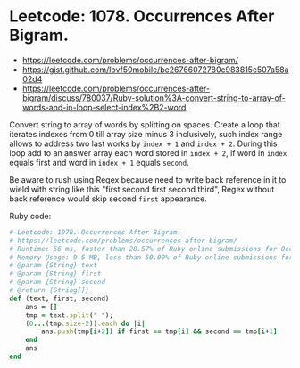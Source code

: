 # Leetcode: 1078. Occurrences After Bigram.

- https://leetcode.com/problems/occurrences-after-bigram/
- https://gist.github.com/lbvf50mobile/be26766072780c983815c507a58a02d4
- https://leetcode.com/problems/occurrences-after-bigram/discuss/780037/Ruby-solution%3A-convert-string-to-array-of-words-and-in-loop-select-index%2B2-word.


Convert string to array of words by splitting on spaces. Create a loop that iterates indexes from 0 till array size minus 3 inclusively, such index range allows to address two last works by `index + 1` and `index + 2`. During this loop add to an answer array each word stored in `index + 2`, if word in `index` equals first and word in `index + 1` equals `second`.

Be aware to rush using Regex because need to write back reference in it to wield with string like this "first second first second third", Regex without back reference would skip second `first` appearance.

Ruby code:
```Ruby
# Leetcode: 1078. Occurrences After Bigram.
# https://leetcode.com/problems/occurrences-after-bigram/
# Runtime: 56 ms, faster than 28.57% of Ruby online submissions for Occurrences After Bigram.
# Memory Usage: 9.5 MB, less than 50.00% of Ruby online submissions for Occurrences After Bigram.
# @param {String} text
# @param {String} first
# @param {String} second
# @return {String[]}
def (text, first, second)
    ans = []
    tmp = text.split(" ");
    (0...(tmp.size-2)).each do |i|
        ans.push(tmp[i+2]) if first == tmp[i] && second == tmp[i+1]
    end
    ans
end
```